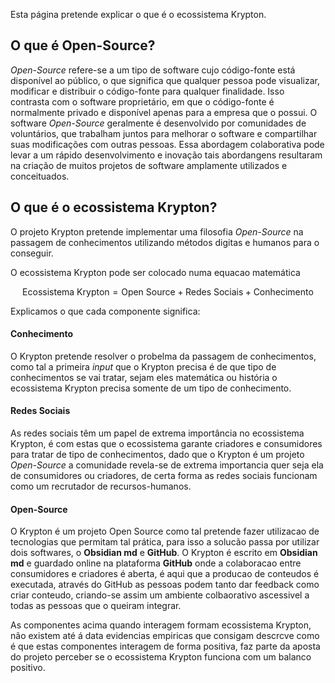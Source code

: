 Esta página pretende explicar o que é o ecossistema Krypton.

## O que é Open-Source?

*Open-Source* refere-se a um tipo de software cujo código-fonte está disponível ao público, o que significa que qualquer pessoa pode visualizar, modificar e distribuir o código-fonte para qualquer finalidade. Isso contrasta com o software proprietário, em que o código-fonte é normalmente privado e disponível apenas para a empresa que o possui.
O software *Open-Source* geralmente é desenvolvido por comunidades de voluntários, que trabalham juntos para melhorar o software e compartilhar suas modificações com outras pessoas. Essa abordagem colaborativa pode levar a um rápido desenvolvimento e inovação tais abordangens resultaram na criação de muitos projetos de software amplamente utilizados e conceituados.

## O que é o ecossistema Krypton?

O projeto Krypton pretende implementar uma filosofia *Open-Source* na passagem de conhecimentos utilizando métodos digitas e humanos para o conseguir.

O ecossistema Krypton pode ser colocado numa equacao matemática

$$\text{Ecossistema Krypton} = \text{Open Source} + \text{Redes Sociais} + \text{Conhecimento}$$

Explicamos o que cada componente significa:

#### Conhecimento

O Krypton pretende resolver o probelma da passagem de conhecimentos, como tal a primeira *input* que o Krypton precisa é de que tipo de conhecimentos se vai tratar, sejam eles matemática ou história o ecossistema Krypton precisa somente de um tipo de conhecimento.

#### Redes Sociais

As redes sociais têm um papel de extrema importância no ecossistema Krypton, é com estas que o ecossistema garante criadores e consumidores para tratar de tipo de conhecimentos, dado que o Krypton é um projeto *Open-Source* a comunidade revela-se de extrema importancia quer seja ela de consumidores ou criadores, de certa forma as redes sociais funcionam como um recrutador de recursos-humanos.

#### Open-Source

O Krypton é um projeto Open Source como tal pretende fazer utilizacao de tecnologias que permitam tal prática, para isso a solucão passa por utilizar dois softwares, o **Obsidian md** e **GitHub**.
O Krypton é escrito em **Obsidian md** e guardado online na plataforma **GitHub** onde a colaboracao entre consumidores e criadores é aberta, é aqui que a producao de conteudos é executada, através do GitHub as pessoas podem tanto dar feedback como criar conteudo, criando-se assim um ambiente colbaorativo ascessivel a todas as pessoas que o queiram integrar.

As componentes acima quando interagem formam ecossistema Krypton, não existem até á data evidencias empiricas que consigam descrcve como é que estas componentes interagem de forma positiva, faz parte da aposta do projeto perceber se o ecossistema Krypton funciona com um balanco positivo.